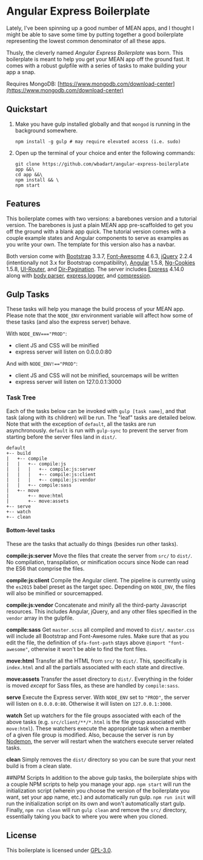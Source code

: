 # Angular Express Boilerplate
Lately, I've been spinning up a good number of MEAN apps, and I thought I might be able to save some time by putting together a good boilerplate representing the lowest common denominator of all these apps.

Thusly, the cleverly named *Angular Express Boilerplate* was born.  This boilerplate is meant to help you get your MEAN app off the ground fast.  It comes with a robust gulpfile with a series of tasks to make building your app a snap.

Requires MongoDB: [https://www.mongodb.com/download-center](https://www.mongodb.com/download-center)

## Quickstart

1. Make you have gulp installed globally and that `mongod` is running in the background somewhere.

    ```
    npm install -g gulp # may require elevated access (i.e. sudo)
    ```

2. Open up the terminal of your choice and enter the following commands:

    ```
    git clone https://github.com/wbadart/angular-express-boilerplate app &&\
    cd app &&\
    npm install && \
    npm start
    ```

## Features
This boilerplate comes with two versions: a barebones version and a tutorial version.  The barebones is just a plain MEAN app pre-scaffolded to get you off the ground with a blank app quick.  The tutorial version comes with a couple example states and Angular components to serve as examples as you write your own.  The template for this version also has a navbar.

Both version come with [Bootstrap](https://getbootstrap.com) 3.3.7, [Font-Awesome](http://fontawesome.io) 4.6.3, [jQuery](https://jquery.com/) 2.2.4 (intentionally not 3.x for Bootstrap compatibility), [Angular](https://angularjs.org/) 1.5.8, [Ng-Cookies](https://docs.angularjs.org/api/ngCookies) 1.5.8, [UI-Router](https://angular-ui.github.io/ui-router/site/#/api/ui.router), and [Dir-Pagination](https://github.com/michaelbromley/angularUtils/tree/master/src/directives/pagination).  The server includes [Express](http://expressjs.com/) 4.14.0 along with [body parser](https://github.com/expressjs/body-parser), [express logger](https://www.npmjs.com/package/express-logger), and [compression](https://www.npmjs.com/package/compression).

## Gulp Tasks
These tasks will help you manage the build process of your MEAN app.  Please note that the `NODE_ENV` environment variable will affect how some of these tasks (and also the express server) behave.

With `NODE_ENV==="PROD"`:

- client JS and CSS will be minified
- express server will listen on 0.0.0.0:80

And with `NODE_ENV!=="PROD"`:

- client JS and CSS will not be minified, sourcemaps will be written
- express server will listen on 127.0.0.1:3000

### Task Tree
Each of the tasks below can be invoked with `gulp [task name]`, and that task (along with its children) will be run.  The "leaf" tasks are detailed below.  Note that with the exception of `default`, all the tasks are run asynchronously.  `default` is run with `gulp-sync` to prevent the server from starting before the server files land in `dist/`.

```
default
+-- build
|   +-- compile
|   |   +-- compile:js
|   |   |   +-- compile:js:server
|   |   |   +-- compile:js:client
|   |   |   +-- compile:js:vendor
|   |   +-- compile:sass
|   +-- move
|       +-- move:html
|       +-- move:assets
+-- serve
+-- watch
+-- clean
```

#### Bottom-level tasks
These are the tasks that actually do things (besides run other tasks).

**compile:js:server**
Move the files that create the server from `src/` to `dist/`.  No compilation, transpilation, or minification occurs since Node can read the ES6 that comprise the files.

**compile:js:client**
Compile the Angular client.  The pipeline is currently using the `es2015` babel preset as the target spec.  Depending on `NODE_ENV`, the files will also be minified or sourcemapped.

**compile:js:vendor**
Concatenate and minify all the third-party Javascript resources.  This includes Angular, jQuery, and any other files specified in the `vendor` array in the gulpfile.

**compile:sass**
Get `master.scss` all compiled and moved to `dist/`.  `master.css` will include all Bootstrap and Font-Awesome rules.  Make sure that as you edit the file, the definition of `$fa-font-path` stays above `@import "font-awesome"`, otherwise it won't be able to find the font files.

**move:html**
Transfer all the HTML from `src/` to `dist/`.  This, specifically is `index.html` and all the partials associated with each state and directive.

**move:assets**
Transfer the asset directory to `dist/`.  Everything in the folder is moved *except* for Sass files, as these are handled by `compile:sass`.

**serve**
Execute the Express server.  With `NODE_ENV` set to `"PROD"`, the server will listen on `0.0.0.0:80`. Otherwise it will listen on `127.0.0.1:3000`.

**watch**
Set up watchers for the file groups associated with each of the above tasks (e.g. `src/client/**/*.html` is the file group associated with `move:html`).  These watchers execute the appropriate task when a member of a given file group is modified.  Also, because the server is run by [Nodemon](http://nodemon.io), the server will restart when the watchers execute server related tasks.

**clean**
Simply removes the `dist/` directory so you can be sure that your next build is from a clean slate.

##NPM Scripts
In addition to the above gulp tasks, the boilerplate ships with a couple NPM scripts to help you manage your app.  `npm start` will run the initialization script (wherein you choose the version of the boilerplate you want, set your app name, etc.) and automatically run gulp.  `npm run init` will run the initialization script on its own and won't automatically start gulp.  Finally, `npm run clean` will run `gulp clean` and remove the `src/` directory, essentially taking you back to where you were when you cloned.


## License
This boilerplate is licensed under [GPL-3.0](https://www.gnu.org/licenses/gpl-3.0.txt).
